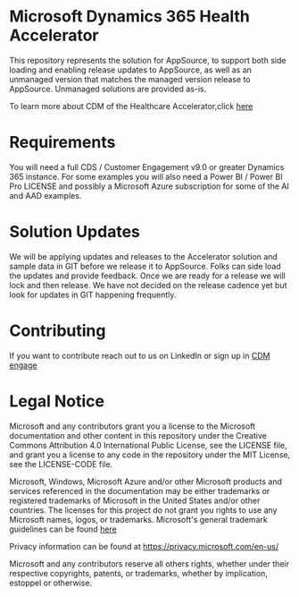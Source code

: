 
# Microsoft Dynamics 365 Health Accelerator 

This repository represents the solution for AppSource, to support both side loading and enabling release updates to AppSource, as well as an unmanaged version that matches the managed version release to AppSource. Unmanaged solutions are provided as-is.

To learn more about CDM of the Healthcare Accelerator,click [here](https://docs.microsoft.com/en-us/common-data-model/health-accelerator)

# Requirements

You will need a full CDS / Customer Engagement v9.0 or greater Dynamics 365 instance. For some examples you will also need a Power BI / Power BI Pro LICENSE and possibly a Microsoft Azure subscription for some of the AI and AAD examples.

# Solution Updates

We will be applying updates and releases to the Accelerator solution and sample data in GIT before we release it to AppSource. Folks can side load the updates and provide feedback. Once we are ready for a release we will lock and then release. We have not decided on the release cadence yet but look for updates in GIT happening frequently.

# Contributing

If you want to contribute reach out to us on LinkedIn or sign up in [CDM engage](https://aka.ms/cdmengage)

# Legal Notice

Microsoft and any contributors grant you a license to the Microsoft documentation and other content in this repository under the Creative Commons Attribution 4.0 International Public License, see the LICENSE file, and grant you a license to any code in the repository under the MIT License, see the LICENSE-CODE file.

Microsoft, Windows, Microsoft Azure and/or other Microsoft products and services referenced in the documentation may be either trademarks or registered trademarks of Microsoft in the United States and/or other countries. The licenses for this project do not grant you rights to use any Microsoft names, logos, or trademarks. Microsoft's general trademark guidelines can be found [here](http://go.microsoft.com/fwlink/?LinkID=254653)

Privacy information can be found at https://privacy.microsoft.com/en-us/

Microsoft and any contributors reserve all others rights, whether under their respective copyrights, patents, or trademarks, whether by implication, estoppel or otherwise.
